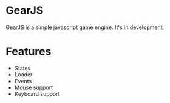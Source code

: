 # GearJS
GearJS is a simple javascript game engine. It's in development.

# Features
- States
- Loader
- Events
- Mouse support
- Keyboard support
